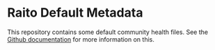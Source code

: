 # Raito Default Metadata
This repository contains some default community health files. See the [Github documentation](https://docs.github.com/en/communities/setting-up-your-project-for-healthy-contributions/creating-a-default-community-health-file) for more information on this.